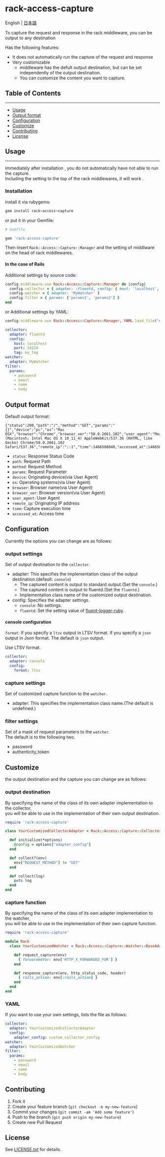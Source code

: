 # rack-access-capture

English | [日本語](README.ja.md)

To capture the request and response in the rack middleware, you can be output to any destination

Has the following features:

* It does not automatically run the capture of the request and response
* Very customizable
    * middleware has the defult output destination, but can be set independently of the output destination.
    * You can customize the content you want to capture.

## Table of Contents ##

---

* [Usage](#usage)
* [Output format](#output-format)
* [Configuration](#configuration)
* [Customize](#customize)
* [Contributing](#contributing)
* [License](#license)

## Usage ##

---

Immediately after installation , you do not automatically have not able to run the capture.  
Including the setting to the top of the rack middlewares, it will work .

### Installation ###

install it via rubygems:

```ruby
gem install rack-access-capture
```

or put it in your Gemfile:

```ruby
# Gemfile

gem 'rack-access-capture'
```

Then insert ``Rack::Access::Capture::Manager`` and the setting of middlware on the head of rack middlewares.

#### In the case of Rails ####

Additional settings by source code:

```ruby
config.middleware.use Rack::Access::Capture::Manager do |config|
  config.collector = { adapter: :fluentd, config: { host: 'localhost', port: 24224, tag: 'mytag'} }
  config.watcher = { adapter: 'MyWatcher' }
  config.filter = { params: ['params1', 'params2'] }
end
```

or Additional settings by YAML:

```ruby
config.middleware.use Rack::Access::Capture::Manager, YAML.load_file("#{Rails.root}/config/rack.yml")
```

```yaml
collector:
  adapter: fluentd
  config:
    host: localhost
    port: 24224
    tag: my_tag
watcher:
  adapter: MyWatcher
filter:
  params:
    - password
    - email
    - name
    - body
```

## Output format ##

Default output format:

```
{"status":200,"path":"/","method":"GET","params":"{}","device":"pc","os":"Mac OSX","browser":"Chrome","browser_ver":"50.0.2661.102","user_agent":"Mozilla/5.0 (Macintosh; Intel Mac OS X 10_11_4) AppleWebKit/537.36 (KHTML, like Gecko) Chrome/50.0.2661.102 Safari/537.36","remote_ip":"::1","time":1466588840,"accessed_at":1466588840}
```

* ``status``: Response Status Code
* ``path``: Request Path
* ``method``: Request Method
* ``params``: Request Parameter
* ``device``: Originating device(via User Agent)
* ``os``: Operating systems(via User Agent)
* ``browser``: Browser name(via User Agent)
* ``browser_ver``: Browser version(via User Agent)
* ``user_agent``: User Agent
* ``remote_ip``: Originating IP address
* ``time``: Capture execution time
* ``accessed_at``: Access time

## Configuration ##

Currently the options you can change are as follows:

### output settings ###

Set of output destination to the ``collector``.

* adapter: This specifies the implementation class of the output destination.(default: ``console``)
    * The captured content is output to standard output.(Set the ``console``.)
    * The captured content is output to fluentd.(Set the ``fluentd``.)
    * Implementation class name of the customized output destination.
* config: Specifies the adapter settings.
    * ``console``: No settings.
    * ``fluentd``: Set the setting value of [fluent-logger-ruby](https://github.com/fluent/fluent-logger-ruby).

#### **console** configuration ####

``format``: If you specify a ``ltsv`` output in LTSV format. If you specify a ``json`` output in Json format. The default is ``json`` output.

Use LTSV format.

```yaml
collector:
  adapter: console
  config:
    format: ltsv
```

### capture settings ###

Set of customized capture function to the ``watcher``.

* adapter: This specifies the implementation class name.(The default is undefined.)

### filter settings ###

Set of a mask of request parameters to the ``watcher``.  
The default is to the following two.

* password
* authenticity_token

## Customize ##

the output destination and the capture you can change are as follows:

### output destination ###

By specifying the name of the class of its own adapter implementation to the collector,  
you will be able to use in the implementation of their own output destination.

```ruby
require 'rack-access-capture'

class YourCustomizedCollectorAdapter < Rack::Access::Capture::Collector::AbstractAdapter

  def initialize(*options)
    @config = options["adapter_config"]
  end

  def collect?(env)
    env["REQUEST_METHOD"] != "GET"
  end

  def collect(log)
    puts log
  end
end

```

### capture function ###

By specifying the name of the class of its own adapter implementation to the watcher,  
you will be able to use in the implementation of their own capture function.

```ruby
require 'rack-access-capture'

module Rack
  class YourCustomizedWatcher < Rack::Access::Capture::Watcher::BaseAdapter

    def request_capture(env)
      { forwardedfor: env['HTTP_X_FORWARDED_FOR'] }
    end

    def response_capture(env, http_status_code, header)
      { rails_action: env[:rails_action] }
    end
  end
end
```

### YAML ###

If you want to use your own settings, lists the file as follows:

```yaml
collector:
  adapter: YourCustomizedCollectorAdapter
  config:
    adapter_config: custom_collector_config
watcher:
  adapter: YourCustomizedWatcher
filter:
  params:
    - password
    - email
    - name
    - body
```

## Contributing ##

1. Fork it
2. Create your feature branch (`git checkout -b my-new-feature`)
3. Commit your changes (`git commit -am 'Add some feature'`)
4. Push to the branch (`git push origin my-new-feature`)
5. Create new Pull Request

## License ##

See [LICENSE.txt](LICENSE.txt) for details.
